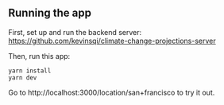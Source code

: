 ## Running the app

First, set up and run the backend server: https://github.com/kevinsqi/climate-change-projections-server

Then, run this app:

```
yarn install
yarn dev
```

Go to http://localhost:3000/location/san+francisco to try it out.
